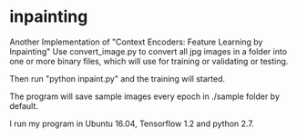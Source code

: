 # inpainting
Another Implementation of "Context Encoders: Feature Learning by Inpainting"
Use convert_image.py to convert all jpg images in a folder into one or more binary files, which will use for training or validating or testing.

Then run "python inpaint.py" and the training will started.

The program will save sample images every epoch in ./sample folder by default.

I run my program in Ubuntu 16.04, Tensorflow 1.2 and python 2.7.
